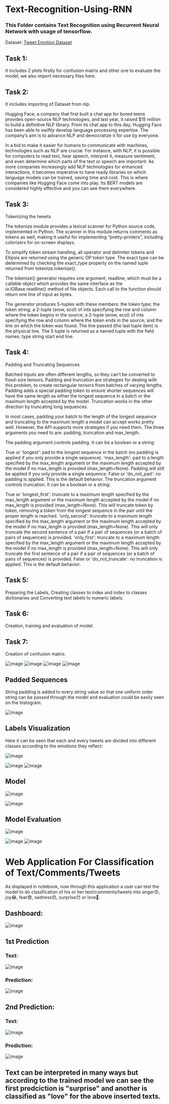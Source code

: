 # Text-Recognition-Using-RNN

### This Folder contains Text Recognition using Recurrent Neural Network with usage of tensorflow.

Dataset: [Tweet Emotion Dataset](https://github.com/dair-ai/emotion_dataset)

## Task 1:
It includes 2 plots firstly for confusion matrix and other one to evaluate the model, we also import necessary files here.

## Task 2:
It includes importing of Dataset from nlp.

Hugging Face, a company that first built a chat app for bored teens provides open-source NLP technologies, and last year, it raised $15 million to build a definitive NLP library. From its chat app to this day, Hugging Face has been able to swiftly develop language processing expertise. The company’s aim is to advance NLP and democratize it for use by everyone.

In a bid to make it easier for humans to communicate with machines, technologies such as NLP are crucial. For instance, with NLP, it is possible for computers to read text, hear speech, interpret it, measure sentiment, and even determine which parts of the text or speech are important. As more companies increasingly add NLP technologies for enhanced interactions, it becomes imperative to have ready libraries on which language models can be trained, saving time and cost. This is where companies like Hugging Face come into play. Its BERT models are considered highly effective and you can see them everywhere.

## Task 3:
Tokenizing the tweets

The tokenize module provides a lexical scanner for Python source code, implemented in Python. The scanner in this module returns comments as tokens as well, making it useful for implementing “pretty-printers”, including colorizers for on-screen displays.

To simplify token stream handling, all operator and delimiter tokens and Ellipsis are returned using the generic OP token type. The exact type can be determined by checking the exact_type property on the named tuple returned from tokenize.tokenize().

The tokenize() generator requires one argument, readline, which must be a callable object which provides the same interface as the io.IOBase.readline() method of file objects. Each call to the function should return one line of input as bytes.

The generator produces 5-tuples with these members: the token type; the token string; a 2-tuple (srow, scol) of ints specifying the row and column where the token begins in the source; a 2-tuple (erow, ecol) of ints specifying the row and column where the token ends in the source; and the line on which the token was found. The line passed (the last tuple item) is the physical line. The 5 tuple is returned as a named tuple with the field names: type string start end line.

## Task 4:
Padding and Truncating Sequences

Batched inputs are often different lengths, so they can’t be converted to fixed-size tensors. Padding and truncation are strategies for dealing with this problem, to create rectangular tensors from batches of varying lengths. Padding adds a special padding token to ensure shorter sequences will have the same length as either the longest sequence in a batch or the maximum length accepted by the model. Truncation works in the other direction by truncating long sequences.

In most cases, padding your batch to the length of the longest sequence and truncating to the maximum length a model can accept works pretty well. However, the API supports more strategies if you need them. The three arguments you need to are: padding, truncation and max_length.

The padding argument controls padding. It can be a boolean or a string:

True or 'longest': pad to the longest sequence in the batch (no padding is applied if you only provide a single sequence).
'max_length': pad to a length specified by the max_length argument or the maximum length accepted by the model if no max_length is provided (max_length=None). Padding will still be applied if you only provide a single sequence.
False or 'do_not_pad': no padding is applied. This is the default behavior.
The truncation argument controls truncation. It can be a boolean or a string:

True or 'longest_first': truncate to a maximum length specified by the max_length argument or the maximum length accepted by the model if no max_length is provided (max_length=None). This will truncate token by token, removing a token from the longest sequence in the pair until the proper length is reached.
'only_second': truncate to a maximum length specified by the max_length argument or the maximum length accepted by the model if no max_length is provided (max_length=None). This will only truncate the second sentence of a pair if a pair of sequences (or a batch of pairs of sequences) is provided.
'only_first': truncate to a maximum length specified by the max_length argument or the maximum length accepted by the model if no max_length is provided (max_length=None). This will only truncate the first sentence of a pair if a pair of sequences (or a batch of pairs of sequences) is provided.
False or 'do_not_truncate': no truncation is applied. This is the default behavior.

## Task 5:
Preparing the Labels, Creating classes to index and index to classes dictionaries and Converting text labels to numeric labels.

## Task 6:
Creation, training and evaluation of model.

## Task 7:
Creation of confusion matrix.

![image](https://user-images.githubusercontent.com/86974424/171842740-f9c79091-7c29-4d8a-bff3-45e79e5e53c6.png)
![image](https://user-images.githubusercontent.com/86974424/171842780-d50738e9-a0e1-4abe-b3e3-1e3b4074d6b7.png)
![image](https://user-images.githubusercontent.com/86974424/171842817-70e88aba-a881-40f7-b3d2-d6a1e30e6202.png)
![image](https://user-images.githubusercontent.com/86974424/171842847-33152db6-264c-4d3f-bf35-fa14cd2ff085.png)

## Padded Sequences

String padding is added to every string value so that one uniform order string can be passed through the model and evaluation could be easily seen on the histogram.

![image](https://user-images.githubusercontent.com/86974424/171843311-305bbf83-b7f9-4c4e-96d5-6021f9b25969.png)

## Labels Visualization

Here it can be seen that each and every tweets are divided into different classes according to the emotions they reflect: 

![image](https://user-images.githubusercontent.com/86974424/171843377-370215c1-7fbf-4ecd-8eae-5dfd07a4f394.png)

![image](https://user-images.githubusercontent.com/86974424/171843607-fb6bc0c0-a041-4104-85fd-ca948a1857ac.png)
![image](https://user-images.githubusercontent.com/86974424/171843631-219bd606-19c7-4e85-9612-82b35e2b6fa8.png)

## Model
![image](https://user-images.githubusercontent.com/86974424/171843507-17655e7a-2ab8-4758-b1e9-93cda10cb2e4.png)

![image](https://user-images.githubusercontent.com/86974424/171843683-67ff9b8c-17db-4127-95c8-fe31ae7a07a9.png)

## Model Evaluation
![image](https://user-images.githubusercontent.com/86974424/171843556-5bfcb43d-e917-4622-bfa0-3147b1ba5f0d.png)

![image](https://user-images.githubusercontent.com/86974424/171843715-5be217c4-d607-47ad-b0aa-79e47e78de02.png)
![image](https://user-images.githubusercontent.com/86974424/171843745-4295f943-bd81-41e5-b63c-9591ccbd9450.png)
#
# Web Application For Classification of Text/Comments/Tweets

As displayed in notebook, now through this application a user can test the model to do classfication of his or her text/comments/tweets into anger😠, joy😂, fear😨, sadness😞, surprise😯 or love💓. 

## Dashboard:

![image](https://user-images.githubusercontent.com/86974424/174992546-5671ee0f-60a0-43bc-8e66-b68d18ce7108.png)

## 1st Prediction

### Text: 

![image](https://user-images.githubusercontent.com/86974424/175002041-fa8854d8-441f-4c4a-9b46-65fdf44182de.png)

### Prediction:

![image](https://user-images.githubusercontent.com/86974424/175002158-a8c3dc99-1ef7-4739-b046-1ab939f0f780.png)

## 2nd Prediction:

### Text:

![image](https://user-images.githubusercontent.com/86974424/175002627-202636f5-8041-46f6-9b29-d80e6d6a570f.png)

### Prediction:

![image](https://user-images.githubusercontent.com/86974424/175002734-584bb0e5-6f2b-4d89-be67-3e747322723b.png)

##
## Text can be interpreted in many ways but according to the trained model we can see the first predciction is "surprise" and another is classified as "love" for the above inserted texts.
